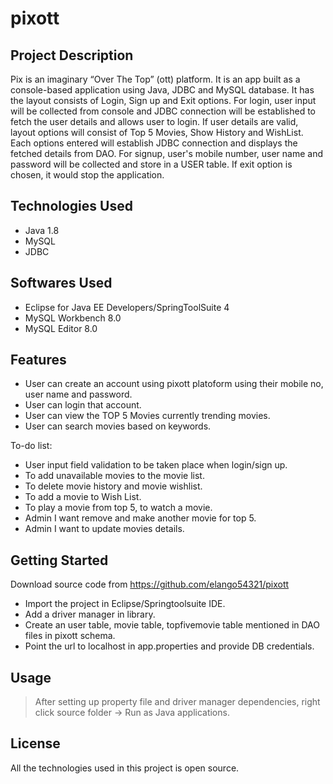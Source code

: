 # pixott

## Project Description

Pix is an imaginary “Over The Top” (ott) platform. It is an app built as a console-based application using Java, JDBC and MySQL database. It has the layout consists of Login, Sign up and Exit options.
For login, user input will be collected from console and JDBC connection will be established to fetch the user details and allows user to login.
If user details are valid, layout options will consist of Top 5 Movies, Show History and WishList. Each options entered will establish JDBC connection and displays the fetched details from DAO.
For signup, user's mobile number, user name and password will be collected and store in a USER table.
If exit option is chosen, it would stop the application.

## Technologies Used

* Java 1.8
* MySQL
* JDBC

## Softwares Used

* Eclipse for Java EE Developers/SpringToolSuite 4
* MySQL Workbench 8.0
* MySQL Editor 8.0

## Features

* User can create an account using pixott platoform using their mobile no, user name and password.
* User can login that account.
* User can view the TOP 5 Movies currently trending movies.
* User can search movies based on keywords. 

To-do list:
* User input field validation to be taken place when login/sign up.
* To add unavailable movies to the movie list.
* To delete movie history and movie wishlist.
* To add a movie to Wish List.
* To play a movie from top 5, to watch a movie.
* Admin I want remove and make another movie for top 5.
* Admin I want to update movies details. 

## Getting Started

  Download source code from https://github.com/elango54321/pixott
  - Import the project in Eclipse/Springtoolsuite IDE.
  - Add a driver manager in library.
  - Create an user table, movie table, topfivemovie table mentioned in DAO files in pixott schema.
  - Point the url to localhost in app.properties and provide DB credentials.

## Usage

> After setting up property file and driver manager dependencies, right click source folder -> Run as Java applications.


## License

All the technologies used in this project is open source.
